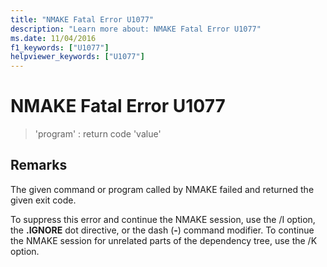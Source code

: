 ```yaml
---
title: "NMAKE Fatal Error U1077"
description: "Learn more about: NMAKE Fatal Error U1077"
ms.date: 11/04/2016
f1_keywords: ["U1077"]
helpviewer_keywords: ["U1077"]
---
```

# NMAKE Fatal Error U1077

> 'program' : return code 'value'

## Remarks

The given command or program called by NMAKE failed and returned the given exit code.

To suppress this error and continue the NMAKE session, use the /I option, the **.IGNORE** dot directive, or the dash (**-**) command modifier. To continue the NMAKE session for unrelated parts of the dependency tree, use the /K option.
